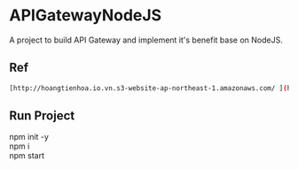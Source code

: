 # APIGatewayNodeJS

A project to build API Gateway and implement it's benefit base on NodeJS.

## Ref
```bash
[http://hoangtienhoa.io.vn.s3-website-ap-northeast-1.amazonaws.com/ ](https://medium.com/geekculture/create-an-api-gateway-using-nodejs-and-express-933d1ca23322)https://medium.com/geekculture/create-an-api-gateway-using-nodejs-and-express-933d1ca23322
```

## Run Project
  npm init -y <br>
  npm i<br>
  npm start<br>
